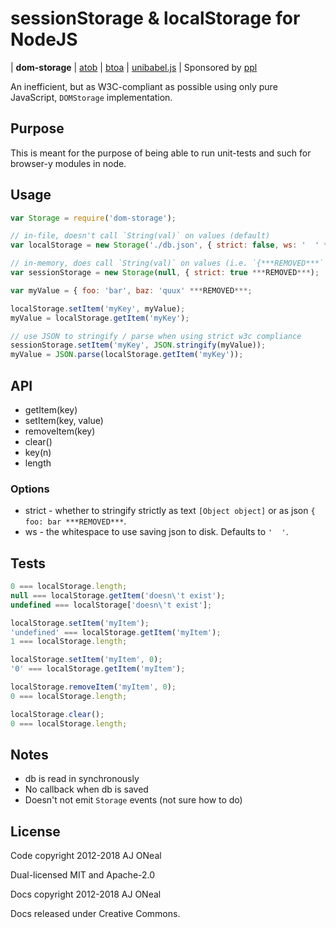 sessionStorage & localStorage for NodeJS
===

| **dom-storage**
| [atob](https://git.coolaj86.com/coolaj86/atob.js)
| [btoa](https://git.coolaj86.com/coolaj86/btoa.js)
| [unibabel.js](https://git.coolaj86.com/coolaj86/unibabel.js)
| Sponsored by [ppl](https://ppl.family)


An inefficient, but as W3C-compliant as possible using only pure JavaScript, `DOMStorage` implementation.

Purpose
----

This is meant for the purpose of being able to run unit-tests and such for browser-y modules in node.

Usage
----

```javascript
var Storage = require('dom-storage');

// in-file, doesn't call `String(val)` on values (default)
var localStorage = new Storage('./db.json', { strict: false, ws: '  ' ***REMOVED***);

// in-memory, does call `String(val)` on values (i.e. `{***REMOVED***` becomes `'[object Object]'`
var sessionStorage = new Storage(null, { strict: true ***REMOVED***);

var myValue = { foo: 'bar', baz: 'quux' ***REMOVED***;

localStorage.setItem('myKey', myValue);
myValue = localStorage.getItem('myKey');

// use JSON to stringify / parse when using strict w3c compliance
sessionStorage.setItem('myKey', JSON.stringify(myValue));
myValue = JSON.parse(localStorage.getItem('myKey'));
```

API
---

  * getItem(key)
  * setItem(key, value)
  * removeItem(key)
  * clear()
  * key(n)
  * length

### Options

  * strict - whether to stringify strictly as text `[Object object]` or as json `{ foo: bar ***REMOVED***`.
  * ws - the whitespace to use saving json to disk. Defaults to `'  '`.

Tests
---

```javascript
0 === localStorage.length;
null === localStorage.getItem('doesn\'t exist');
undefined === localStorage['doesn\'t exist'];

localStorage.setItem('myItem');
'undefined' === localStorage.getItem('myItem');
1 === localStorage.length;

localStorage.setItem('myItem', 0);
'0' === localStorage.getItem('myItem');

localStorage.removeItem('myItem', 0);
0 === localStorage.length;

localStorage.clear();
0 === localStorage.length;
```

Notes
---

  * db is read in synchronously
  * No callback when db is saved
  * Doesn't not emit `Storage` events (not sure how to do)

License
-------

Code copyright 2012-2018 AJ ONeal

Dual-licensed MIT and Apache-2.0

Docs copyright 2012-2018 AJ ONeal

Docs released under Creative Commons.
